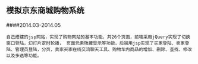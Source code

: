 模拟京东商城购物系统
--------------------
####2014.03-2014.05
>
    自己搭建的jsp网站，实现了购物网站的基本功能，共26个页面，前端采用jQuery实现了切换窗口登陆，幻灯片定时轮播， 页面元素隐藏显示等功能，后端用jsp实现了买家登陆、卖家登陆、管理员登陆，分页，卖家买家在线交流聊天工具、购物车内商品的增加、删除、查找、修改以及多选等功能。
